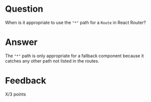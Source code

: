 # Question

When is it appropriate to use the `"*"` path for a `Route` in React Router?

# Answer

The `"*"` path is only appropriate for a fallback component because it catches any other path not listed in the routes.

# Feedback

X/3 points
